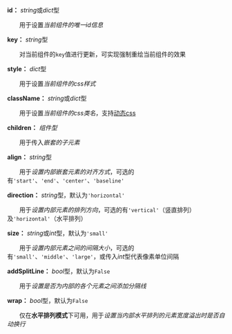**id：** *string*或*dict*型

　　用于设置*当前组件的唯一id信息*

**key：** *string*型

　　对当前组件的`key`值进行更新，可实现强制重绘当前组件的效果

**style：** *dict*型

　　用于设置*当前组件的css样式*

**className：** *string*或*dict*型

　　用于设置*当前组件的css类名*，支持[动态css](/advanced-classname)

**children：** *组件型*

　　用于传入*嵌套的子元素*

**align：** *string*型

　　用于*设置内部嵌套元素的对齐方式*，可选的有`'start'`、`'end'`、`'center'`、`'baseline'`

**direction：** *string*型，默认为`'horizontal'`

　　用于*设置内部元素的排列方向*，可选的有`'vertical'`（竖直排列）及`'horizontal'`（水平排列）

**size：** *string*或*int*型，默认为`'small'`

　　用于*设置内部元素之间的间隔大小*，可选的有`'small'`、`'middle'`、`'large'`，或传入*int*型代表像素单位间隔

**addSplitLine：** *bool*型，默认为`False`

　　用于*设置是否为内部的各个元素之间添加分隔线*

**wrap：** *bool*型，默认为`False`

　　仅在**水平排列模式**下可用，用于*设置当内部水平排列的元素宽度溢出时是否自动换行*

